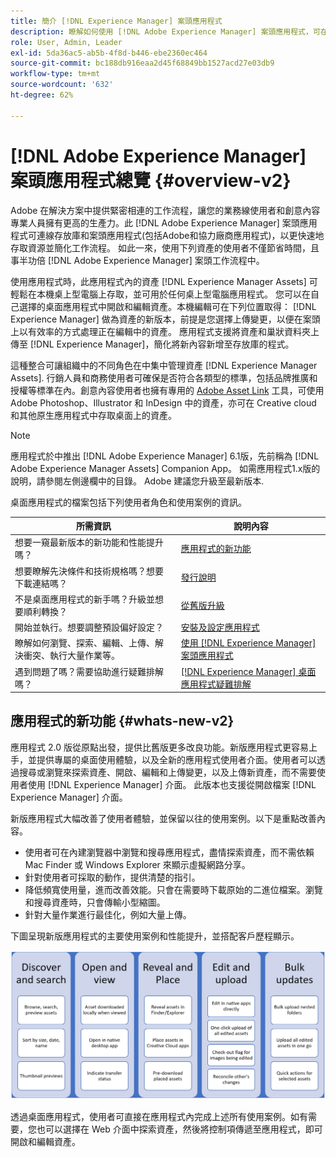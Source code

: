 ```yaml
---
title: 簡介 [!DNL Experience Manager] 案頭應用程式
description: 瞭解如何使用 [!DNL Adobe Experience Manager] 案頭應用程式，可在使用時將創意使用者的資產管理工作流程最佳化 [!DNL Adobe Experience Manager Assets] 直接從他們的案頭。
role: User, Admin, Leader
exl-id: 5da36ac5-ab5b-4f8d-b446-ebe2360ec464
source-git-commit: bc188db916eaa2d45f68849bb1527acd27e03db9
workflow-type: tm+mt
source-wordcount: '632'
ht-degree: 62%

---
```


# [!DNL Adobe Experience Manager] 案頭應用程式總覽 {#overview-v2}

Adobe 在解決方案中提供緊密相連的工作流程，讓您的業務線使用者和創意內容專業人員擁有更高的生產力。此 [!DNL Adobe Experience Manager] 案頭應用程式可連線存放庫和案頭應用程式(包括Adobe和協力廠商應用程式)，以更快速地存取資源並簡化工作流程。 如此一來，使用下列資產的使用者不僅節省時間，且事半功倍 [!DNL Adobe Experience Manager] 案頭工作流程中。

使用應用程式時，此應用程式內的資產 [!DNL Experience Manager Assets] 可輕鬆在本機桌上型電腦上存取，並可用於任何桌上型電腦應用程式。 您可以在自己選擇的桌面應用程式中開啟和編輯資產。本機編輯可在下列位置取得： [!DNL Experience Manager] 做為資產的新版本，前提是您選擇上傳變更，以便在案頭上以有效率的方式處理正在編輯中的資產。 應用程式支援將資產和巢狀資料夾上傳至 [!DNL Experience Manager]，簡化將新內容新增至存放庫的程式。

這種整合可讓組織中的不同角色在中集中管理資產 [!DNL Experience Manager Assets]. 行銷人員和商務使用者可確保是否符合各類型的標準，包括品牌推廣和授權等標準在內。創意內容使用者也擁有專用的 [Adobe Asset Link](https://www.adobe.com/tw/marketing/experience-manager-assets/adobe-asset-link.html) 工具，可使用 Adobe Photoshop、Illustrator 和 InDesign 中的資產，亦可在 Creative cloud 和其他原生應用程式中存取桌面上的資產。

>[!NOTE]
>
>應用程式於中推出 [!DNL Adobe Experience Manager] 6.1版，先前稱為 [!DNL Adobe Experience Manager Assets] Companion App。 如需應用程式1.x版的說明，請參閱左側邊欄中的目錄。 Adobe 建議您升級至最新版本.

桌面應用程式的檔案包括下列使用者角色和使用案例的資訊。

| 所需資訊 | 說明內容 |
|--- |--- |
| 想要一窺最新版本的新功能和性能提升嗎？ | [應用程式的新功能](#whats-new-v2) |
| 想要瞭解先決條件和技術規格嗎？想要下載連結嗎？ | [發行說明](release-notes.md) |
| 不是桌面應用程式的新手嗎？升級並想要順利轉換？ | [從舊版升級](install-upgrade.md#upgrade-from-previous-version) |
| 開始並執行。想要調整預設偏好設定？ | [安裝及設定應用程式](install-upgrade.md) |
| 瞭解如何瀏覽、探索、編輯、上傳、解決衝突、執行大量作業等。 | [使用 [!DNL Experience Manager] 案頭應用程式](using.md) |
| 遇到問題了嗎？需要協助進行疑難排解嗎？ | [ [!DNL Experience Manager]  桌面應用程式疑難排解](troubleshoot.md) |

## 應用程式的新功能 {#whats-new-v2}

應用程式 2.0 版從原點出發，提供比舊版更多改良功能。新版應用程式更容易上手，並提供專屬的桌面使用體驗，以及全新的應用程式使用者介面。使用者可以透過搜尋或瀏覽來探索資產、開啟、編輯和上傳變更，以及上傳新資產，而不需要使用者使用 [!DNL Experience Manager] 介面。 此版本也支援從開啟檔案 [!DNL Experience Manager] 介面。

新版應用程式大幅改善了使用者體驗，並保留以往的使用案例。以下是重點改善內容。

* 使用者可在內建瀏覽器中瀏覽和搜尋應用程式，盡情探索資產，而不需依賴 Mac Finder 或 Windows Explorer 來顯示虛擬網路分享。
* 針對使用者可採取的動作，提供清楚的指引。
* 降低頻寬使用量，進而改善效能。只會在需要時下載原始的二進位檔案。瀏覽和搜尋資產時，只會傳輸小型縮圖。
* 針對大量作業進行最佳化，例如大量上傳。

下圖呈現新版應用程式的主要使用案例和性能提升，並搭配客戶歷程顯示。

![[!DNL Experience Manager] 桌面應用程式新增功能](assets/aem_desktop_app_usecases_v2.png)

透過桌面應用程式，使用者可直接在應用程式內完成上述所有使用案例。如有需要，您也可以選擇在 Web 介面中探索資產，然後將控制項傳遞至應用程式，即可開啟和編輯資產。
